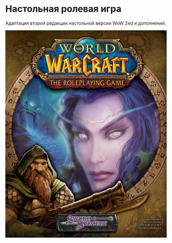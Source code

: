 # Настольная ролевая игра

Адаптация второй редакции настольной версии WoW 2ed и дополнений.

![WoW RP 2ed](./images/WorldofWarcraftRPG.webp)